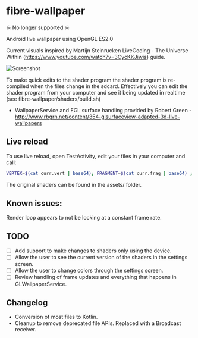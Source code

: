 # fibre-wallpaper

☠ No longer supported️ ☠

Android live wallpaper using OpenGL ES2.0

Current visuals inspired by Martijn Steinrucken LiveCoding - The Universe Within (https://www.youtube.com/watch?v=3CycKKJiwis) guide.

![Screenshot](https://github.com/goncalopalaio/fibre-wallpaper/raw/master/screenshots/2018-07-20%2018_03_08.gif)

To make quick edits to the shader program the shader program is re-compiled when the files change in the sdcard. 
Effectively you can edit the shader program from your computer and see it being updated in realtime (see fibre-wallpaper/shaders/build.sh)

- WallpaperService and EGL surface handling provided by Robert Green - http://www.rbgrn.net/content/354-glsurfaceview-adapted-3d-live-wallpapers

## Live reload

To use live reload, open TestActivity, edit your files in your computer and call:

```bash
VERTEX=$(cat curr.vert | base64); FRAGMENT=$(cat curr.frag | base64) ; adb -s b8435fb0 shell am broadcast -a ACTION_UPDATE_SHADERS -p com.gplio.fibrewallpaper --es VERTEX $VERTEX --es FRAGMENT $FRAGMENT
```

The original shaders can be found in the assets/ folder.

## Known issues:

Render loop appears to not be locking at a constant frame rate.

## TODO

- [ ] Add support to make changes to shaders only using the device.
- [ ] Allow the user to see the current version of the shaders in the settings screen.
- [ ] Allow the user to change colors through the settings screen.
- [ ] Review handling of frame updates and everything that happens in GLWallpaperService. 

## Changelog
- Conversion of most files to Kotlin.
- Cleanup to remove deprecated file APIs. Replaced with a Broadcast receiver.